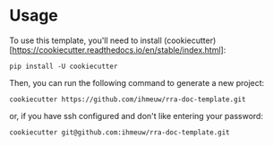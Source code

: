 # Usage

To use this template, you'll need to install (cookiecutter)[https://cookiecutter.readthedocs.io/en/stable/index.html]:

```shell
pip install -U cookiecutter
```

Then, you can run the following command to generate a new project:
    
```shell
cookiecutter https://github.com/ihmeuw/rra-doc-template.git
```

or, if you have ssh configured and don't like entering your password:

```shell
cookiecutter git@github.com:ihmeuw/rra-doc-template.git
```
